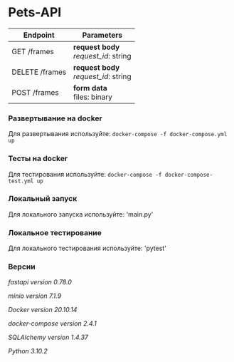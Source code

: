 # Pets-API

| Endpoint       | Parameters                                 |
|----------------|--------------------------------------------|
| GET /frames    | **request body** <br> *request_id*: string |
| DELETE /frames | **request body** <br> *request_id*: string |
| POST /frames   | **form data** <br> files: binary           |

### Развертывание на docker
Для развертывания используйте: `docker-compose -f docker-compose.yml up`

### Тесты на docker
Для тестирования используйте: `docker-compose -f docker-compose-test.yml up`

### Локальный запуск
Для локального запуска используйте: 'main.py'

### Локальное тестирование
Для локального тестирования используйте: 'pytest'


### Версии

*fastapi version 0.78.0*

*minio version 7.1.9*

*Docker version 20.10.14*

*docker-compose version 2.4.1*

*SQLAlchemy version 1.4.37*

*Python 3.10.2*
